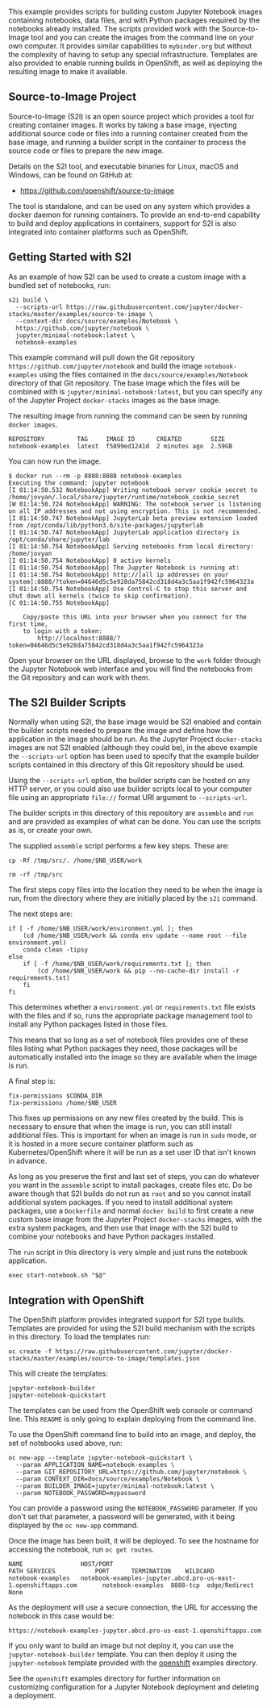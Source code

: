 This example provides scripts for building custom Jupyter Notebook images containing notebooks, data files, and with Python packages required by the notebooks already installed. The scripts provided work with the Source-to-Image tool and you can create the images from the command line on your own computer. It provides similar capabilities to ``mybinder.org`` but without the complexity of having to setup any special infrastructure. Templates are also provided to enable running builds in OpenShift, as well as deploying the resulting image to make it available.

Source-to-Image Project
-----------------------

Source-to-Image (S2I) is an open source project which provides a tool for creating container images. It works by taking a base image, injecting additional source code or files into a running container created from the base image, and running a builder script in the container to process the source code or files to prepare the new image.

Details on the S2I tool, and executable binaries for Linux, macOS and Windows, can be found on GitHub at:

* https://github.com/openshift/source-to-image

The tool is standalone, and can be used on any system which provides a docker daemon for running containers. To provide an end-to-end capability to build and deploy applications in containers, support for S2I is also integrated into container platforms such as OpenShift.

Getting Started with S2I
------------------------

As an example of how S2I can be used to create a custom image with a bundled set of notebooks, run:

```
s2i build \
  --scripts-url https://raw.githubusercontent.com/jupyter/docker-stacks/master/examples/source-to-image \
  --context-dir docs/source/examples/Notebook \
  https://github.com/jupyter/notebook \
  jupyter/minimal-notebook:latest \
  notebook-examples
```

This example command will pull down the Git repository ``https://github.com/jupyter/notebook`` and build the image ``notebook-examples`` using the files contained in the ``docs/source/examples/Notebook`` directory of that Git repository. The base image which the files will be combined with is ``jupyter/minimal-notebook:latest``, but you can specify any of the Jupyter Project ``docker-stacks`` images as the base image.

The resulting image from running the command can be seen by running ``docker images``.

```
REPOSITORY         TAG     IMAGE ID      CREATED        SIZE
notebook-examples  latest  f5899ed1241d  2 minutes ago  2.59GB
```

You can now run the image.

```
$ docker run --rm -p 8888:8888 notebook-examples
Executing the command: jupyter notebook
[I 01:14:50.532 NotebookApp] Writing notebook server cookie secret to /home/jovyan/.local/share/jupyter/runtime/notebook_cookie_secret
[W 01:14:50.724 NotebookApp] WARNING: The notebook server is listening on all IP addresses and not using encryption. This is not recommended.
[I 01:14:50.747 NotebookApp] JupyterLab beta preview extension loaded from /opt/conda/lib/python3.6/site-packages/jupyterlab
[I 01:14:50.747 NotebookApp] JupyterLab application directory is /opt/conda/share/jupyter/lab
[I 01:14:50.754 NotebookApp] Serving notebooks from local directory: /home/jovyan
[I 01:14:50.754 NotebookApp] 0 active kernels
[I 01:14:50.754 NotebookApp] The Jupyter Notebook is running at:
[I 01:14:50.754 NotebookApp] http://[all ip addresses on your system]:8888/?token=04646d5c5e928da75842cd318d4a3c5aa1f942fc5964323a
[I 01:14:50.754 NotebookApp] Use Control-C to stop this server and shut down all kernels (twice to skip confirmation).
[C 01:14:50.755 NotebookApp]

    Copy/paste this URL into your browser when you connect for the first time,
    to login with a token:
        http://localhost:8888/?token=04646d5c5e928da75842cd318d4a3c5aa1f942fc5964323a
```

Open your browser on the URL displayed, browse to the ``work`` folder through the Jupyter Notebook web interface and you will find the notebooks from the Git repository and can work with them.

The S2I Builder Scripts
-----------------------

Normally when using S2I, the base image would be S2I enabled and contain the builder scripts needed to prepare the image and define how the application in the image should be run. As the Jupyter Project ``docker-stacks`` images are not S2I enabled (although they could be), in the above example the ``--scripts-url`` option has been used to specify that the example builder scripts contained in this directory of this Git repository should be used.

Using the ``--scripts-url`` option, the builder scripts can be hosted on any HTTP server, or you could also use builder scripts local to your computer file using an appropriate ``file://`` format URI argument to ``--scripts-url``.

The builder scripts in this directory of this repository are ``assemble`` and ``run`` and are provided as examples of what can be done. You can use the scripts as is, or create your own.

The supplied ``assemble`` script performs a few key steps. These are:

```
cp -Rf /tmp/src/. /home/$NB_USER/work

rm -rf /tmp/src
```

The first steps copy files into the location they need to be when the image is run, from the directory where they are initially placed by the ``s2i`` command.

The next steps are:

```
if [ -f /home/$NB_USER/work/environment.yml ]; then
    (cd /home/$NB_USER/work && conda env update --name root --file environment.yml)
    conda clean -tipsy
else
    if [ -f /home/$NB_USER/work/requirements.txt ]; then
        (cd /home/$NB_USER/work && pip --no-cache-dir install -r requirements.txt)
    fi
fi
```

This determines whether a ``environment.yml`` or ``requirements.txt`` file exists with the files and if so, runs the appropriate package management tool to install any Python packages listed in those files.

This means that so long as a set of notebook files provides one of these files listing what Python packages they need, those packages will be automatically installed into the image so they are available when the image is run.

A final step is:

```
fix-permissions $CONDA_DIR
fix-permissions /home/$NB_USER
```

This fixes up permissions on any new files created by the build. This is necessary to ensure that when the image is run, you can still install additional files. This is important for when an image is run in ``sudo`` mode, or it is hosted in a more secure container platform such as Kubernetes/OpenShift where it will be run as a set user ID that isn't known in advance.

As long as you preserve the first and last set of steps, you can do whatever you want in the ``assemble`` script to install packages, create files etc. Do be aware though that S2I builds do not run as ``root`` and so you cannot install additional system packages. If you need to install additional system packages, use a ``Dockerfile`` and normal ``docker build`` to first create a new custom base image from the Jupyter Project ``docker-stacks`` images, with the extra system packages, and then use that image with the S2I build to combine your notebooks and have Python packages installed.

The ``run`` script in this directory is very simple and just runs the notebook application.

```
exec start-notebook.sh "$@"
```

Integration with OpenShift
--------------------------

The OpenShift platform provides integrated support for S2I type builds. Templates are provided for using the S2I build mechanism with the scripts in this directory. To load the templates run:

```
oc create -f https://raw.githubusercontent.com/jupyter/docker-stacks/master/examples/source-to-image/templates.json
```

This will create the templates:

```
jupyter-notebook-builder
jupyter-notebook-quickstart
```

The templates can be used from the OpenShift web console or command line. This ``README`` is only going to explain deploying from the command line.

To use the OpenShift command line to build into an image, and deploy, the set of notebooks used above, run:

```
oc new-app --template jupyter-notebook-quickstart \
  --param APPLICATION_NAME=notebook-examples \
  --param GIT_REPOSITORY_URL=https://github.com/jupyter/notebook \
  --param CONTEXT_DIR=docs/source/examples/Notebook \
  --param BUILDER_IMAGE=jupyter/minimal-notebook:latest \
  --param NOTEBOOK_PASSWORD=mypassword
```

You can provide a password using the ``NOTEBOOK_PASSWORD`` parameter. If you don't set that parameter, a password will be generated, with it being displayed by the ``oc new-app`` command.

Once the image has been built, it will be deployed. To see the hostname for accessing the notebook, run ``oc get routes``.

```
NAME                HOST/PORT                                                       PATH SERVICES           PORT      TERMINATION    WILDCARD
notebook-examples   notebook-examples-jupyter.abcd.pro-us-east-1.openshiftapps.com       notebook-examples  8888-tcp  edge/Redirect  None
```

As the deployment will use a secure connection, the URL for accessing the notebook in this case would be:

```
https://notebook-examples-jupyter.abcd.pro-us-east-1.openshiftapps.com
```

If you only want to build an image but not deploy it, you can use the ``jupyter-notebook-builder`` template. You can then deploy it using the ``jupyter-notebook`` template provided with the [openshift](../openshift) examples directory.

See the ``openshift`` examples directory for further information on customizing configuration for a Jupyter Notebook deployment and deleting a deployment.
